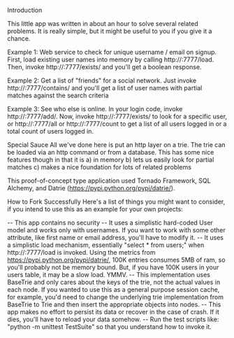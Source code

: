 Introduction

This little app was written in about an hour to solve several related problems. It is really simple, but it might be useful to you if you give it a chance.

Example 1: Web service to check for unique username / email on signup.
First, load existing user names into memory by calling http://<host>:7777/load. Then, invoke http://<host>:7777/exists/<key> and you'll get a boolean response.

Example 2: Get a list of "friends" for a social network.
Just invoke http://<host>:7777/contains/ <prefix> and you'll get a list of user names with partial matches against the search criteria

Example 3: See who else is online.
In your login code, invoke http://<host>:7777/add/<username>. Now, invoke http://<host>:7777/exists/<key> to look for a specific user, or http://<host>:7777/all or http://<host>:7777/count to get a list of all users logged in or a total count of users logged in.


Special Sauce
All we've done here is put an http layer on a trie. The trie can be loaded via an http command or from a database. This has some nice features though in that it is
    a) in memory
    b) lets us easily look for partial matches
    c) makes a nice foundation for lots of related problems

This proof-of-concept type application used Tornado Framework, SQL Alchemy, and Datrie (https://pypi.python.org/pypi/datrie/).


How to Fork Successfully
Here's a list of things you might want to consider, if you intend to use this as an example for your own projects:

 -- This app contains no security
 -- It uses a simplistic hard-coded User model and works only with usernames. If you want to work with some other attribute, like first name or email address, you'll have to modify it.
 -- It uses a simplistic load mechanism, essentially "select * from users;" when http://<host>:7777/load is invoked. Using the metrics from https://pypi.python.org/pypi/datrie/, 100K entries consumes 5MB of ram, so you'll probably not be memory bound. But, if you have 100K users in your users table, it may be a slow load. YMMV.
 -- This implementation uses BaseTrie and only cares about the keys of the trie, not the actual values in each node. If you wanted to use this as a general purpose session cache, for example, you'd need to change the underlying trie implementation from BaseTrie to Trie and then insert the appropriate objects into nodes.
 -- This app makes no effort to persist its data or recover in the case of crash. If it dies, you'll have to reload your data somehow.
 -- Run the test scripts like: "python -m unittest TestSuite" so that you understand how to invoke it.

